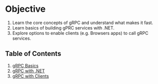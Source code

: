 # Objective

1. Learn the core concepts of gRPC and understand what makes it fast.
1. Learn basics of building gPRC services with .NET.
1. Explore options to enable clients (e.g. Browsers apps) to call gRPC services.

## Table of Contents
1. [gRPC Basics](./1.grpc.md)
1. [gRPC with .NET](./2.dotnet-with-grpc.md)
1. [gRPC with Clients](./3.modernization-with-grpc.md)